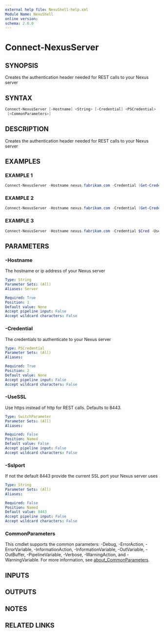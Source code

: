 ```yaml
---
external help file: NexuShell-help.xml
Module Name: NexuShell
online version:
schema: 2.0.0
---
```


# Connect-NexusServer

## SYNOPSIS

Creates the authentication header needed for REST calls to your Nexus server

## SYNTAX

```powershell
Connect-NexusServer [-Hostname] <String> [-Credential] <PSCredential> [-UseSSL] [-Sslport <String>]
 [<CommonParameters>]
```

## DESCRIPTION

Creates the authentication header needed for REST calls to your Nexus server

## EXAMPLES

### EXAMPLE 1

```powershell
Connect-NexusServer -Hostname nexus.fabrikam.com -Credential (Get-Credential)
```

### EXAMPLE 2

```powershell
Connect-NexusServer -Hostname nexus.fabrikam.com -Credential (Get-Credential) -UseSSL
```

### EXAMPLE 3

```powershell
Connect-NexusServer -Hostname nexus.fabrikam.com -Credential $Cred -UseSSL -Sslport 443
```

## PARAMETERS

### -Hostname

The hostname or ip address of your Nexus server

```yaml
Type: String
Parameter Sets: (All)
Aliases: Server

Required: True
Position: 1
Default value: None
Accept pipeline input: False
Accept wildcard characters: False
```

### -Credential

The credentials to authenticate to your Nexus server

```yaml
Type: PSCredential
Parameter Sets: (All)
Aliases:

Required: True
Position: 2
Default value: None
Accept pipeline input: False
Accept wildcard characters: False
```

### -UseSSL

Use https instead of http for REST calls.
Defaults to 8443.

```yaml
Type: SwitchParameter
Parameter Sets: (All)
Aliases:

Required: False
Position: Named
Default value: False
Accept pipeline input: False
Accept wildcard characters: False
```

### -Sslport

If not the default 8443 provide the current SSL port your Nexus server uses

```yaml
Type: String
Parameter Sets: (All)
Aliases:

Required: False
Position: Named
Default value: 8443
Accept pipeline input: False
Accept wildcard characters: False
```

### CommonParameters

This cmdlet supports the common parameters: -Debug, -ErrorAction, -ErrorVariable, -InformationAction, -InformationVariable, -OutVariable, -OutBuffer, -PipelineVariable, -Verbose, -WarningAction, and -WarningVariable. For more information, see [about_CommonParameters](http://go.microsoft.com/fwlink/?LinkID=113216).

## INPUTS

## OUTPUTS

## NOTES

## RELATED LINKS
